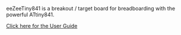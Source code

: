 eeZeeTiny841 is a breakout / target board for breadboarding with the powerful ATtiny841.

[Click here for the User Guide](documentation/README.md)
